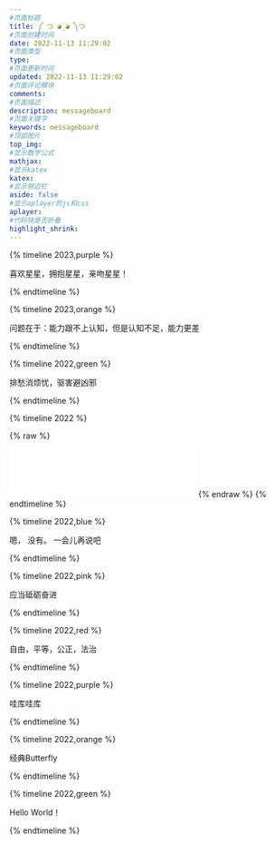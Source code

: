 ```yaml
---
#页面标题
title: ༼ つ ◕_◕ ༽つ
#页面创建时间
date: 2022-11-13 11:29:02
#页面类型
type:
#页面更新时间
updated: 2022-11-13 11:29:02
#页面评论模块
comments: 
#页面描述
description: messageboard
#页面关键字
keywords: messageboard
#顶部图片
top_img: 
#显示数学公式
mathjax: 
#显示katex
katex:
#显示侧边栏
aside: false
#显示aplayer的js和css
aplayer:
#代码块是否折叠
highlight_shrink: 
---
```


{% timeline 2023,purple %}
<!-- timeline 06-04 -->
喜欢星星，拥抱星星，亲吻星星！
<!-- endtimeline -->
{% endtimeline %}

{% timeline 2023,orange %}
<!-- timeline 2-24 -->
问题在于：能力跟不上认知，但是认知不足，能力更差
<!-- endtimeline -->
{% endtimeline %}

{% timeline 2022,green %}
<!-- timeline 11-24 -->
排愁消烦忧，驱害避凶邪
<!-- endtimeline -->
{% endtimeline %}


{% timeline 2022 %}
<!-- timeline 10-19 -->
{% raw %}
<iframe frameborder="no" border="0" marginwidth="0" marginheight="0" width=330 height=86 src="//music.163.com/outchain/player?type=2&id=29812004&auto=0&height=66"></iframe>
{% endraw %}
<!-- endtimeline -->
{% endtimeline %}

{% timeline 2022,blue %}
<!-- timeline 10-18 -->
嗯，
没有。
一会儿再说吧
<!-- endtimeline -->
{% endtimeline %}

{% timeline 2022,pink %}
<!-- timeline 09-10 -->
应当砥砺奋进
<!-- endtimeline -->
{% endtimeline %}

{% timeline 2022,red %}
<!-- timeline 08-14 -->
自由，平等，公正，法治
<!-- endtimeline -->
{% endtimeline %}

{% timeline 2022,purple %}
<!-- timeline 06-10 -->
哇库哇库
<!-- endtimeline -->
{% endtimeline %}

{% timeline 2022,orange %}
<!-- timeline 05-09 -->
经典Butterfly
<!-- endtimeline -->
{% endtimeline %}

{% timeline 2022,green %}
<!-- timeline 05-01 -->
Hello World！
<!-- endtimeline -->
{% endtimeline %}
